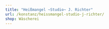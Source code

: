 ```yaml
---
title: "Heißmangel ~Studio~ J. Richter"
url: /konstanz/heissmangel-studio-j-richter/
shop: Wäscherei
---
```

